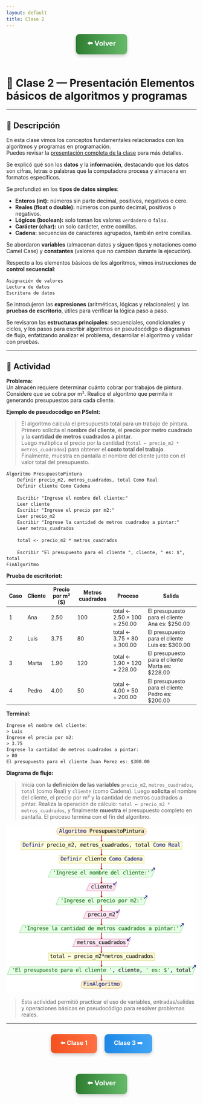 ```yaml
---
layout: default
title: Clase 2
---
```


<div align="center">

<!-- Botón para volver a la Unidad 1 -->
<a href="../Unidad1" style="
    background: linear-gradient(90deg, #2E7D32, #66BB6A);
    color: white;
    padding: 12px 30px;
    text-decoration: none;
    font-size: 18px;
    font-weight: bold;
    border-radius: 10px;
    box-shadow: 0 4px 10px rgba(0,0,0,0.2);
    display: inline-block;
    margin-bottom: 20px;
">
⬅️ Volver
</a>

</div>

# 🧱 Clase 2 — Presentación Elementos básicos de algoritmos y programas

---

## 📄 Descripción

En esta clase vimos los conceptos fundamentales relacionados con los algoritmos y programas en programación.  
Puedes revisar la [presentación completa de la clase](https://drive.google.com/file/d/1HkqK8f4z72-7lD0R3cHGEqTIlHC1l3L1/view?usp=sharing) para más detalles.

Se explicó qué son los **datos** y la **información**, destacando que los datos son cifras, letras o palabras que la computadora procesa y almacena en formatos específicos.  

Se profundizó en los **tipos de datos simples**:

- **Enteros (int):** números sin parte decimal, positivos, negativos o cero.  
- **Reales (float o double):** números con punto decimal, positivos o negativos.  
- **Lógicos (boolean):** solo toman los valores `verdadero` o `falso`.  
- **Carácter (char):** un solo carácter, entre comillas.  
- **Cadena:** secuencias de caracteres agrupados, también entre comillas.  

Se abordaron **variables** (almacenan datos y siguen tipos y notaciones como Camel Case) y **constantes** (valores que no cambian durante la ejecución).  

Respecto a los elementos básicos de los algoritmos, vimos instrucciones de **control secuencial**:

```text
Asignación de valores
Lectura de datos
Escritura de datos
```

Se introdujeron las **expresiones** (aritméticas, lógicas y relacionales) y las **pruebas de escritorio**, útiles para verificar la lógica paso a paso.  

Se revisaron las **estructuras principales**: secuenciales, condicionales y ciclos, y los pasos para escribir algoritmos en pseudocódigo o diagramas de flujo, enfatizando analizar el problema, desarrollar el algoritmo y validar con pruebas.

---

## 🧩 Actividad

**Problema:**  
Un almacén requiere determinar cuánto cobrar por trabajos de pintura. Considere que se cobra por m². Realice el algoritmo que permita ir generando presupuestos para cada cliente.

**Ejemplo de pseudocódigo en PSeInt:**

> El algoritmo calcula el presupuesto total para un trabajo de pintura.  
Primero solicita el **nombre del cliente**, el **precio por metro cuadrado** y la **cantidad de metros cuadrados a pintar**.  
Luego multiplica el precio por la cantidad (`total ← precio_m2 * metros_cuadrados`) para obtener el **costo total del trabajo**.  
Finalmente, muestra en pantalla el nombre del cliente junto con el valor total del presupuesto.

```pseudocode
Algoritmo PresupuestoPintura
    Definir precio_m2, metros_cuadrados, total Como Real
    Definir cliente Como Cadena

    Escribir "Ingrese el nombre del cliente:"
    Leer cliente
    Escribir "Ingrese el precio por m2:"
    Leer precio_m2
    Escribir "Ingrese la cantidad de metros cuadrados a pintar:"
    Leer metros_cuadrados

    total <- precio_m2 * metros_cuadrados

    Escribir "El presupuesto para el cliente ", cliente, " es: $", total
FinAlgoritmo
```

**Prueba de escritoriot:**

| **Caso** | **Cliente** | **Precio por m² ($)** | **Metros cuadrados** | **Proceso**                               | **Salida**                                      |
|-----------|--------------|-----------------------|-----------------------|--------------------------------------------|------------------------------------------------|
| 1         | Ana          | 2.50                  | 100                   | total ← 2.50 × 100 = 250.00               | El presupuesto para el cliente Ana es: $250.00 |
| 2         | Luis         | 3.75                  | 80                    | total ← 3.75 × 80 = 300.00                | El presupuesto para el cliente Luis es: $300.00 |
| 3         | Marta        | 1.90                  | 120                   | total ← 1.90 × 120 = 228.00               | El presupuesto para el cliente Marta es: $228.00 |
| 4         | Pedro        | 4.00                  | 50                    | total ← 4.00 × 50 = 200.00                | El presupuesto para el cliente Pedro es: $200.00 |

**Terminal:**

```terminal
Ingrese el nombre del cliente:
> Luis
Ingrese el precio por m2:
> 3.75
Ingrese la cantidad de metros cuadrados a pintar:
> 80
El presupuesto para el cliente Juan Perez es: $300.00
```

**Diagrama de flujo:**

> Inicia con la **definición de las variables** `precio_m2`, `metros_cuadrados`, `total` (como Real) y `cliente` (como Cadena).
Luego **solicita** el nombre del cliente, el precio por m² y la cantidad de metros cuadrados a pintar.
Realiza la operación de cálculo: `total ← precio_m2 * metros_cuadrados`, y finalmente **muestra** el presupuesto completo en pantalla.
El proceso termina con el fin del algoritmo.

![Diagrama de flujo](../Imagenes/PresupuestoPintura.svg)


> Esta actividad permitió practicar el uso de variables, entradas/salidas y operaciones básicas en pseudocódigo para resolver problemas reales.

---

<div align="center" style="display: flex; justify-content: center; gap: 20px; flex-wrap: wrap; margin-bottom: 20px;">

<!-- Botón Clase anterior -->
<a href="./Clase1_Presentacion_Conceptos" style="
    background: linear-gradient(90deg, #F4511E, #FF7043);
    color: white;
    padding: 12px 25px;
    text-decoration: none;
    font-size: 16px;
    font-weight: bold;
    border-radius: 10px;
    box-shadow: 0 4px 10px rgba(0,0,0,0.2);
    display: inline-block;
">
⬅️ Clase 1
</a>

<!-- Botón Clase siguiente -->
<a href="./Clase3_Presentacion_Herramientas" style="
    background: linear-gradient(90deg, #1E88E5, #42A5F5);
    color: white;
    padding: 12px 25px;
    text-decoration: none;
    font-size: 16px;
    font-weight: bold;
    border-radius: 10px;
    box-shadow: 0 4px 10px rgba(0,0,0,0.2);
    display: inline-block;
">
Clase 3 ➡️
</a>

</div>

<div align="center">

<!-- Botón para volver a la Unidad 1 -->
<a href="../Unidad1" style="
    background: linear-gradient(90deg, #2E7D32, #66BB6A);
    color: white;
    padding: 12px 30px;
    text-decoration: none;
    font-size: 18px;
    font-weight: bold;
    border-radius: 10px;
    box-shadow: 0 4px 10px rgba(0,0,0,0.2);
    display: inline-block;
    margin-top: 20px;
">
⬅️ Volver
</a>

</div>

